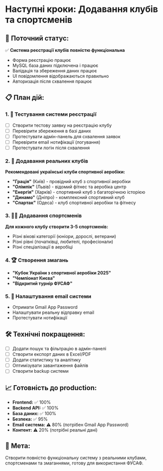 # Наступні кроки: Додавання клубів та спортсменів

## 🎯 Поточний статус:
✅ **Система реєстрації клубів повністю функціональна**
- Форма реєстрацію працює
- MySQL база даних підключена і працює
- Валідація та збереження даних працює
- UI повідомлення відображаються правильно
- Авторизація після схвалення працює

## 📋 План дій:

### 1. 🧪 Тестування системи реєстрації
- [ ] Створити тестову заявку на реєстрацію клубу
- [ ] Перевірити збереження в базі даних
- [ ] Протестувати адмін-панель для схвалення заявок
- [ ] Перевірити email нотифікації (логування)
- [ ] Протестувати логін після схвалення

### 2. 👥 Додавання реальних клубів
**Рекомендовані українські клуби спортивної аеробіки:**
- **"Грація"** (Київ) - провідний клуб з спортивної аеробіки
- **"Олімпік"** (Львів) - відомий фітнес та аеробіка центр
- **"Енергія"** (Харків) - спортивний клуб з багаторічною історією
- **"Динамо"** (Дніпро) - комплексний спортивний клуб
- **"Спартак"** (Одеса) - клуб спортивної аеробіки та фітнесу

### 3. 🏃‍♀️ Додавання спортсменів
**Для кожного клубу створити 3-5 спортсменів:**
- Різні вікові категорії (юніори, дорослі, ветерани)
- Різні рівні (початківці, любителі, професіонали)
- Різні спеціалізації в аеробіці

### 4. 🏆 Створення змагань
- **"Кубок України з спортивної аеробіки 2025"**
- **"Чемпіонат Києва"**
- **"Відкритий турнір ФУСАФ"**

### 5. 📧 Налаштування email системи
- Отримати Gmail App Password
- Налаштувати реальну відправку email
- Протестувати нотифікації

## 🛠️ Технічні покращення:
- [ ] Додати пошук та фільтрацію в адмін-панелі
- [ ] Створити експорт даних в Excel/PDF
- [ ] Додати статистику та аналітику
- [ ] Оптимізувати завантаження файлів
- [ ] Створити backup системи

## 📈 Готовність до production:
- **Frontend:** ✅ 100%
- **Backend API:** ✅ 100%
- **База даних:** ✅ 100%
- **Безпека:** ✅ 95%
- **Email система:** ⚠️ 80% (потрібен Gmail App Password)
- **Контент:** ⚠️ 20% (потрібні реальні дані)

## 🎯 Мета:
Створити повністю функціональну систему з реальними клубами, спортсменами та змаганнями, готову для використання ФУСАФ.
